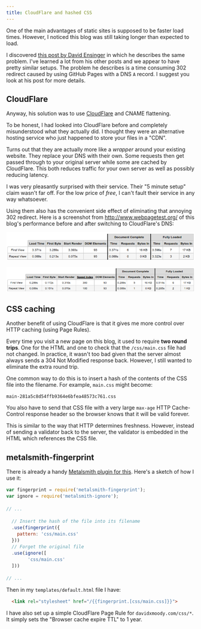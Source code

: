 ```yaml
---
title: CloudFlare and hashed CSS
---
```


One of the main advantages of static sites is supposed to be faster load times. However, I noticed this blog was still taking longer than expected to load. 

I discovered [this post by David Ensinger](http://davidensinger.com/2014/04/transferring-the-dns-from-namecheap-to-cloudflare-for-github-pages/) in which he describes the same problem. I've learned a lot from his other posts and we appear to have pretty similar setups. The problem he describes is a time consuming 302 redirect caused by using GitHub Pages with a DNS `A` record. I suggest you look at his post for more details. 


## CloudFlare

Anyway, his solution was to use [CloudFlare](https://www.cloudflare.com/) and CNAME flattening. 

To be honest, I had looked into CloudFlare before and completely misunderstood what they actually did. I thought they were an alternative hosting service who just happened to store your files in a "CDN". 

Turns out that they are actually more like a *wrapper* around your existing website. They replace your DNS with their own. Some requests then get passed through to your original server while some are cached by CloudFlare. This both reduces traffic for your own server as well as possibly reducing latency. 

I was very pleasantly surprised with their service. Their "5 minute setup" claim wasn't far off. For the low price of *free*, I can't fault their service in any way whatsoever. 

Using them also has the convenient side effect of eliminating that annoying 302 redirect. Here is a screenshot from <http://www.webpagetest.org/> of this blog's performance before and after switching to CloudFlare's DNS:

![Before: 3.371s first view, 0.088s repeat view](/images/cloudflare-and-hashed-css/before.png)

![After: 0.289s first view, 0.089s repeat view](/images/cloudflare-and-hashed-css/after.png)

## CSS caching 

Another benefit of using CloudFlare is that it gives me more control over HTTP caching (using Page Rules).

Every time you visit a new page on this blog, it used to require **two round trips**. One for the HTML and one to check that the `/css/main.css` file had not changed. In practice, it wasn't too bad given that the server almost always sends a 304 Not Modified response back. However, I still wanted to eliminate the extra round trip. 

One common way to do this is to insert a hash of the contents of the CSS file into the filename. For example, `main.css` might become:

```
main-281a5c8d54ffb9364e6bfea48573c761.css
```

You also have to send that CSS file with a very large `max-age` HTTP Cache-Control response header so the browser knows that it will be valid forever. 

This is similar to the way that HTTP determines freshness. However, instead of sending a validator back to the server, the validator is embedded in the HTML which references the CSS file. 

## metalsmith-fingerprint

There is already a handy [Metalsmith plugin for this](https://github.com/christophercliff/metalsmith-fingerprint). Here's a sketch of how I use it:

```js
var fingerprint = require('metalsmith-fingerprint');
var ignore = require('metalsmith-ignore');

// ...

  // Insert the hash of the file into its filename
  .use(fingerprint({
    pattern: 'css/main.css'
  }))
  // Forget the original file
  .use(ignore([
        'css/main.css'
  ]))

// ...
```

Then in my `templates/default.html` file I have:

```html
  <link rel="stylesheet" href="/{{fingerprint.[css/main.css]}}">
```

I have also set up a simple CloudFlare Page Rule for `davidxmoody.com/css/*`. It simply sets the "Browser cache expire TTL" to 1 year. 
